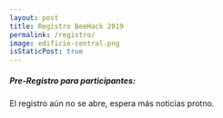 ```yaml
---
layout: post
title: Registro BeeHack 2019
permalink: /registro/
image: edificio-central.png
isStaticPost: true
---
```


##### Pre-Registro para participantes:
El registro aún no se abre, espera más noticias protno.
